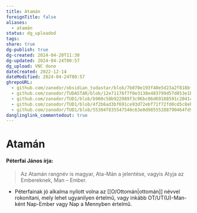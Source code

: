 ```yaml
---
title: Atamán
foreignTitle: false
aliases:
  - atamán
status: dg_uploaded
tags: 
share: true
dg-publish: true
dg-created: 2024-04-20T11:30
dg-updated: 2024-04-24T00:57
dg_upload: VNC done
dateCreated: 2022-12-14
dateModified: 2024-04-24T00:57
ghrepoURL:
  - github.com/zanodor/obsidian_tudastar/blob/7b070e193f40e5d23a2f818bf803593fb05aaed9/A/Atam%C3%A1n.md
  - github.com/zanodor/TUDASTAR/blob/12e71176f7f0e3138e483799d57d853e1bed8a4e/A/Atam%C3%A1n.md
  - github.com/zanodor/TUD1/blob/b900c58b922989f3c96bc06d69188591c2041c82/A/Atam%C3%A1n.md
  - github.com/zanodor/TUD1/blob/4f2b6ad3bf691ce93d72ebf71f72fd0cd5c8eb69/A/Atam%C3%A1n.md
  - github.com/zanodor/TUD1/blob/55304f835547540c63e0d98555288790464fd9e2/A/Atam%C3%A1n.md
danglinglink_commentedout: true
---
```


# Atamán

#### Péterfai János írja:

> Az Atamán rangnév is magyar, Ata-Mán a jelentése, vagyis Atyja az Embereknek, Man – Ember.  
- Péterfainak jó alkalma nyílott volna az [[O/Ottomán\|ottomán]] névvel rokonítani, mely lehet ugyanilyen értelmű, vagy inkább OT/UT(U)-Man-ként Nap-Ember vagy Nap a Mennyben értelmű.  

